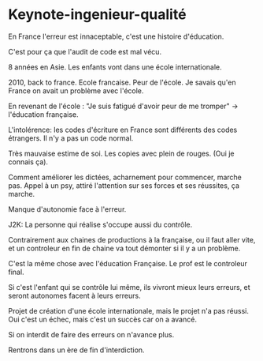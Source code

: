 # Keynote-ingenieur-qualité

En France l'erreur est innaceptable, c'est une histoire d'éducation.

C'est pour ça que l'audit de code est mal vécu.

8 années en Asie. Les enfants vont dans une école internationale.

2010, back to france. Ecole francaise. Peur de l'école. Je savais qu'en
France on avait un problème avec l'école.

En revenant de l'école : "Je suis fatigué d'avoir peur de me tromper" -> l'éducation française.

L'intolérence: les codes d'écriture en France sont différents des codes
étrangers. Il n'y a pas un code normal.

Très mauvaise estime de soi. Les copies avec plein de rouges. (Oui je
connais ça).

Comment améliorer les dictées, acharnement pour commencer, marche pas.
Appel à un psy, attiré l'attention sur ses forces et ses réussites, ça
marche.

Manque d'autonomie face à l'erreur.

J2K: La personne qui réalise s'occupe aussi du contrôle.

Contrairement aux chaines de productions à la française, ou il faut
aller vite, et un controleur en fin de chaine va tout démonter si il y a
un problème.

C'est la même chose avec l'éducation Française. Le prof est le
controleur final.

Si c'est l'enfant qui se contrôle lui même, ils vivront mieux leurs
erreurs, et seront autonomes facent à leurs erreurs.

Projet de création d'une école internationale, mais le projet n'a pas
réussi. Oui c'est un échec, mais c'est un succès car on a avancé.

Si on interdit de faire des erreurs on n'avance plus.

Rentrons dans un ère de fin d'interdiction.

